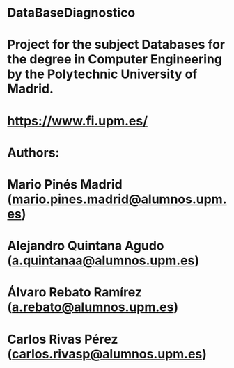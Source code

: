 # DataBaseDiagnostico
#
# Project for the subject Databases for the degree in Computer Engineering by the Polytechnic University of Madrid.
# https://www.fi.upm.es/
# 
# Authors: 
# Mario Pinés Madrid (mario.pines.madrid@alumnos.upm.es)
# Alejandro Quintana Agudo (a.quintanaa@alumnos.upm.es)
# Álvaro Rebato Ramírez (a.rebato@alumnos.upm.es)
# Carlos Rivas Pérez (carlos.rivasp@alumnos.upm.es)

